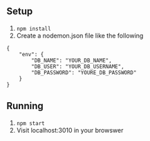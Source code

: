 ## Setup 

1. `npm install`
2. Create a nodemon.json file like the following
```
{
    "env": {
        "DB_NAME": "YOUR_DB_NAME",
        "DB_USER": "YOUR_DB_USERNAME",
        "DB_PASSWORD": "YOURE_DB_PASSWORD"
    }
}
```

## Running
1. `npm start`
2. Visit localhost:3010 in your browswer